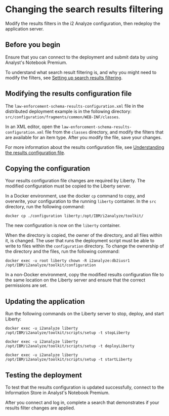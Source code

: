 # Changing the search results filtering
Modify the results filters in the i2 Analyze configuration, then redeploy the application server.

## Before you begin
Ensure that you can connect to the deployment and submit data by using Analyst's Notebook Premium.

To understand what search result filtering is, and why you might need to modify the filters, see [Setting up search results filtering](https://www.ibm.com/support/knowledgecenter/SSXVXZ/com.ibm.i2.eia.go.live.doc/t_property_facets.html).

## Modifying the results configuration file
The `law-enforcement-schema-results-configuration.xml` file in the distributed deployment example is in the following directory: `src/configuration/fragments/common/WEB-INF/classes`.

In an XML editor, open the `law-enforcement-schema-results-configuration.xml` file from the `classes` directory, and modify the filters that are available for an item type. After you modify the file, save your changes.

For more information about the results configuration file, see [Understanding the results configuration file](https://www.ibm.com/support/knowledgecenter/SSXVXZ/com.ibm.i2.eia.go.live.doc/understanding_facets_file.html).

## Copying the configuration
Your results configuration file changes are required by Liberty. The modified configuration must be copied to the Liberty server.

In a Docker environment, use the docker `cp` command to copy, and overwrite, your configuration to the running `liberty` container. In the `src` directory, run the following command:
```
docker cp ./configuration liberty:/opt/IBM/i2analyze/toolkit/
```
The new configuration is now on the `liberty` container.

When the directory is copied, the owner of the directory, and all files within it, is changed. The user that runs the deployment script must be able to write to files within the `configuration` directory. To change the ownership of the directory and the files, run the following command:
```
docker exec -u root liberty chown -R i2analyze:db2iusr1 /opt/IBM/i2analyze/toolkit/configuration
```

In a non-Docker environment, copy the modified results configuration file to the same location on the Liberty server and ensure that the correct permissions are set.

## Updating the application
Run the following commands on the Liberty server to stop, deploy, and start Liberty:
```
docker exec -u i2analyze liberty /opt/IBM/i2analyze/toolkit/scripts/setup -t stopLiberty
```
```
docker exec -u i2analyze liberty /opt/IBM/i2analyze/toolkit/scripts/setup -t deployLiberty
```
```
docker exec -u i2analyze liberty /opt/IBM/i2analyze/toolkit/scripts/setup -t startLiberty
```

## Testing the deployment
To test that the results configuration is updated successfully, connect to the Information Store in Analyst's Notebook Premium.

After you connect and log in, complete a search that demonstrates if your results filter changes are applied.
